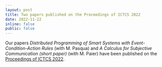 ```yaml
---
layout: post
title: Two papers published on the Proceedings of ICTCS 2022
date: 2022-11-22
inline: false
public: false
---
```

Our papers *Distributed Programming of Smart Systems with Event-Condition-Action Rules* (with M. Pasqua) and *A Calculus for Subjective Communication (short paper)* (with M. Paier) have been published on the [Proceedings of ICTCS 2022](https://ceur-ws.org/Vol-3284/).

